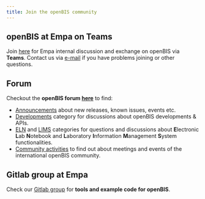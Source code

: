 ```yaml
---
title: Join the openBIS community
---
```


## openBIS at Empa on Teams
Join [here](https://teams.microsoft.com/l/team/19%3AJ7wHLbktsh6U8KC4WqxedwLHdoQW4_5Mk2b80Xwlehk1%40thread.tacv2/conversations?groupId=9262122f-e3ad-4faf-b711-a95cd03fc359&tenantId=57d89df2-dd68-41c1-9b64-81f74f077112) for Empa internal discussion and exchange on openBIS via **Teams**.
Contact us via [e-mail](mailto:openbis-support@empa.ch) if you have problems joining or other questions.

## Forum
Checkout the **openBIS forum [here](https://community.openbis.ch/categories)** to find:

- [Announcements](https://community.openbis.ch/c/news/6) about new releases, known issues, events etc.
- [Developments](https://community.openbis.ch/c/dev/8) category for discussions about openBIS developments & APIs.
- [ELN](https://community.openbis.ch/c/eln/9) and [LIMS](https://community.openbis.ch/c/lims/10) categories for questions and discussions about **E**lectronic **L**ab **N**otebook and **L**aboratory **I**nformation **M**anagement **S**ystem functionalities.
- [Community activities](https://community.openbis.ch/c/community-activities/16) to find out about meetings and events of the international openBIS community.

## Gitlab group at Empa
Check our [Gitlab group]((https://gitlab.empa.ch/openbis-tools)) for **tools and example code for openBIS**.
